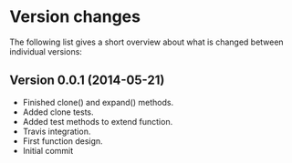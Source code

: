 Version changes
=================================================

The following list gives a short overview about what is changed between
individual versions:

Version 0.0.1 (2014-05-21)
-------------------------------------------------
- Finished clone() and expand() methods.
- Added clone tests.
- Added test methods to extend function.
- Travis integration.
- First function design.
- Initial commit


